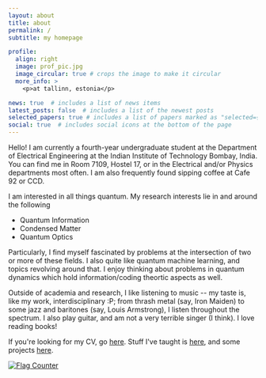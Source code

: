 ```yaml
---
layout: about
title: about
permalink: /
subtitle: my homepage

profile:
  align: right
  image: prof_pic.jpg
  image_circular: true # crops the image to make it circular
  more_info: >
    <p>at tallinn, estonia</p>

news: true  # includes a list of news items
latest_posts: false  # includes a list of the newest posts
selected_papers: true # includes a list of papers marked as "selected={true}"
social: true  # includes social icons at the bottom of the page
---
```


Hello! I am currently a fourth-year undergraduate student at the Department of Electrical Engineering at the Indian Institute of Technology Bombay, India. You can find me in Room 7109, Hostel 17, or in the Electrical and/or Physics departments most often. I am also frequently found sipping coffee at Cafe 92 or CCD.


I am interested in all things quantum. My research interests lie in and around the following

- Quantum Information
- Condensed Matter
- Quantum Optics

Particularly, I find myself fascinated by problems at the intersection of two or more of these fields. I also quite like quantum machine learning, and topics revolving around that. I enjoy thinking about problems in quantum dynamics which hold information/coding theortic aspects as well.

Outside of academia and research, I like listening to music -- my taste is, like my work, interdisciplinary :P; from thrash metal (say, Iron Maiden) to some jazz and baritones (say, Louis Armstrong), I listen throughout the spectrum. I also play guitar, and am not a very terrible singer (I think). I love reading books!



If you're looking for my CV, go [here](https://siddhant-midha.github.io/assets/pdf/cv.pdf). Stuff I've taught is [here](https://siddhant-midha.github.io/teaching/), and some projects [here](https://siddhant-midha.github.io/projects/). 


<a href="https://info.flagcounter.com/UvsF"><img src="https://s11.flagcounter.com/count2/UvsF/bg_FFFFFF/txt_000000/border_CCCCCC/columns_2/maxflags_10/viewers_0/labels_0/pageviews_0/flags_0/percent_0/" alt="Flag Counter" border="0"></a>
